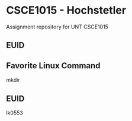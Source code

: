 # CSCE1015 - Hochstetler
Assignment repository for UNT CSCE1015
## EUID

## Favorite Linux Command
mkdir
## EUID
lk0553
